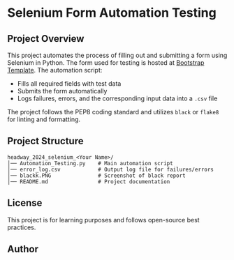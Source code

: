 # Selenium Form Automation Testing

## Project Overview
This project automates the process of filling out and submitting a form using Selenium in Python. The form used for testing is hosted at [Bootstrap Template](https://mytestingthoughts.com). The automation script:

- Fills all required fields with test data
- Submits the form automatically
- Logs failures, errors, and the corresponding input data into a `.csv` file

The project follows the PEP8 coding standard and utilizes `black` or `flake8` for linting and formatting.

## Project Structure
```
headway_2024_selenium_<Your Name>/
│── Automation_Testing.py    # Main automation script
│── error_log.csv            # Output log file for failures/errors
│── blackk.PNG               # Screenshot of black report
│── README.md                # Project documentation
```

## License
This project is for learning purposes and follows open-source best practices.

## Author
<Aya Khaled>

